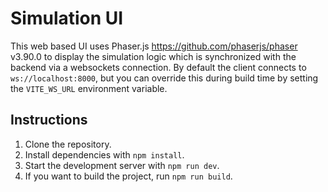 # Simulation UI

This web based UI uses Phaser.js <https://github.com/phaserjs/phaser> v3.90.0 to display the simulation logic which is synchronized with the backend via a websockets connection. By default the client connects to `ws://localhost:8000`, but you can override this during build time by setting the `VITE_WS_URL` environment variable.

## Instructions

1. Clone the repository.
2. Install dependencies with `npm install`.
3. Start the development server with `npm run dev`.
4. If you want to build the project, run `npm run build`.
